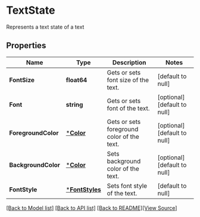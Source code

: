 # TextState
Represents a text state of a text

## Properties
Name | Type | Description | Notes
------------ | ------------- | ------------- | -------------
**FontSize** | **float64** | Gets or sets font size of the text. | [default to null]
**Font** | **string** | Gets or sets font of the text. | [optional] [default to null]
**ForegroundColor** | [***Color**](Color.md) | Gets or sets foreground color of the text. | [optional] [default to null]
**BackgroundColor** | [***Color**](Color.md) | Sets background color of the text. | [optional] [default to null]
**FontStyle** | [***FontStyles**](FontStyles.md) | Sets font style of the text. | [default to null]

[[Back to Model list]](../README.md#documentation-for-models) [[Back to API list]](../README.md#documentation-for-api-endpoints) [[Back to README]](../README.md)[[View Source]](../text_state.go)


